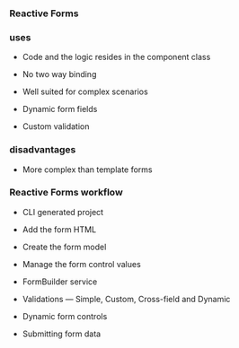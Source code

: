 ### Reactive Forms

### uses

- Code and the logic resides in the component class

- No two way binding

- Well suited for complex scenarios

- Dynamic form fields

- Custom validation

### disadvantages

- More complex than template forms

### Reactive Forms workflow

- CLI generated project

- Add the form HTML

- Create the form model

- Manage the form control values

- FormBuilder service

- Validations — Simple, Custom, Cross-field and Dynamic

- Dynamic form controls

- Submitting form data
